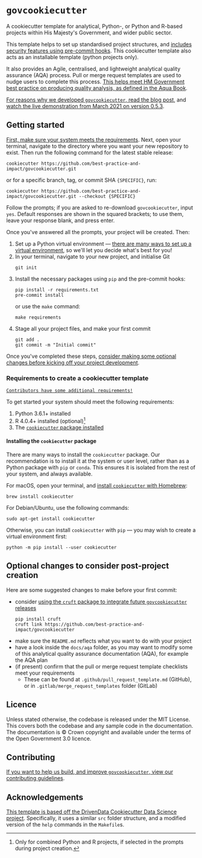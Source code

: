 # `govcookiecutter`

A cookiecutter template for analytical, Python-, or Python and R-based projects within
His Majesty's Government, and wider public sector.

This template helps to set up standardised project structures, and [includes security
features using pre-commit hooks][docs-pre-commit]. This cookiecutter template also acts
as an installable template (python projects only).

It also provides an Agile, centralised, and lightweight analytical quality assurance
(AQA) process. Pull or merge request templates are used to nudge users to complete this
process. [This helps meet HM Government best practice on producing quality analysis, as
defined in the Aqua Book][aqua-book].

[For reasons why we developed `govcookiecutter`, read the blog post][blog-post], and
[watch the live demonstration from March 2021 on version 0.5.3][youtube].

## Getting started

[First, make sure your system meets the
requirements](#requirements-to-create-a-cookiecutter-template). Next, open your
terminal, navigate to the directory where you want your new repository to exist. Then
run the following command for the latest stable release:

```shell
cookiecutter https://github.com/best-practice-and-impact/govcookiecutter.git
```

or for a specific branch, tag, or commit SHA `{SPECIFIC}`, run:

```shell
cookiecutter https://github.com/best-practice-and-impact/govcookiecutter.git --checkout {SPECIFIC}
```

Follow the prompts; if you are asked to re-download `govcookiecutter`, input `yes`.
Default responses are shown in the squared brackets; to use them, leave your response
blank, and press enter.

Once you've answered all the prompts, your project will be created. Then:

1. Set up a Python virtual environment — [there are many ways to set up a virtual
  environment][pluralsight], so we'll let you decide what's best for you!
2. In your terminal, navigate to your new project, and initialise Git
   ```shell
   git init
   ```
3. Install the necessary packages using `pip` and the pre-commit hooks:
   ```shell
   pip install -r requirements.txt
   pre-commit install
   ```
   or use the `make` command:
   ```shell
   make requirements
   ```
4. Stage all your project files, and make your first commit
   ```shell
   git add .
   git commit -m "Initial commit"
   ```

Once you've completed these steps, [consider making some optional changes before
kicking off your project development](#optional-changes-to-consider-post-project-creation).

### Requirements to create a cookiecutter template


[```Contributors have some additional requirements!```](https://github.com/best-practice-and-impact/govcookiecutter/blob/main/CONTRIBUTING.md/)


To get started your system should meet the following requirements:

1. Python 3.6.1+ installed
2. R 4.0.4+ installed (optional)[^1]
3. The [`cookiecutter` package installed](https://github.com/best-practice-and-impact/govcookiecutter/blob/main/README.md#installing-the-cookiecutter-package)

[^1]: Only for combined Python and R projects, if selected in the prompts during
project creation.

#### Installing the `cookiecutter` package

There are many ways to install the `cookiecutter` package. Our recommendation is to
install it at the system or user level, rather than as a Python package with `pip` or
`conda`. This ensures it is isolated from the rest of your system, and always available.

For macOS, open your terminal, and [install `cookiecutter` with Homebrew][homebrew]:

```shell
brew install cookiecutter
```

For Debian/Ubuntu, use the following commands:

```shell
sudo apt-get install cookiecutter
```

Otherwise, you can install `cookiecutter` with `pip` — you may wish to create a virtual
environment first:

```shell
python -m pip install --user cookiecutter
```

## Optional changes to consider post-project creation

Here are some suggested changes to make before your first commit:

- consider [using the `cruft` package to integrate future `govcookiecutter`
  releases][cruft]
  ```shell
  pip install cruft
  cruft link https://github.com/best-practice-and-impact/govcookiecutter
  ```
- make sure the `README.md` reflects what you want to do with your project
- have a look inside the `docs/aqa` folder, as you may want to modify some of this
  analytical quality assurance documentation (AQA), for example the AQA plan
- (if present) confirm that the pull or merge request template checklists meet your
  requirements
  - These can be found at `.github/pull_request_template.md` (GitHub), or in
    `.gitlab/merge_request_templates` folder (GitLab)

## Licence

Unless stated otherwise, the codebase is released under the MIT License. This covers
both the codebase and any sample code in the documentation. The documentation is ©
Crown copyright and available under the terms of the Open Government 3.0 licence.

## Contributing

[If you want to help us build, and improve `govcookiecutter`, view our contributing
guidelines](https://github.com/best-practice-and-impact/govcookiecutter/blob/main/CONTRIBUTING.md).

## Acknowledgements

[This template is based off the DrivenData Cookiecutter Data Science
project][drivendata]. Specifically, it uses a similar `src` folder structure,
and a modified version of the `help` commands in the `Makefile`s.

[aqua-book]: https://www.gov.uk/government/publications/the-aqua-book-guidance-on-producing-quality-analysis-for-government
[blog-post]: https://dataingovernment.blog.gov.uk/2021/07/20/govcookiecutter-a-template-for-data-science-projects/
[cruft]: https://github.com/cruft/cruft
[docs-pre-commit]: https://github.com/best-practice-and-impact/govcookiecutter/blob/main/%7B%7B%20cookiecutter.repo_name%20%7D%7D/docs/contributor_guide/writing_sphinx_documentation.md
[drivendata]: http://drivendata.github.io/cookiecutter-data-science/
[homebrew]: https://brew.sh/
[issue-windows-os]: https://github.com/best-practice-and-impact/govcookiecutter/issues/20
[pluralsight]: https://www.pluralsight.com/tech-blog/managing-python-environments/
[youtube]: https://www.youtube.com/watch?v=N7_d3k3uQ_M
[issue20]: https://github.com/best-practice-and-impact/govcookiecutter/issues/20
